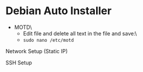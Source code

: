 # Debian Auto Installer

- MOTD\
  - Edit file and delete all text in the file and save:\
  - `sudo nano /etc/motd`

Network Setup (Static IP)

SSH Setup
